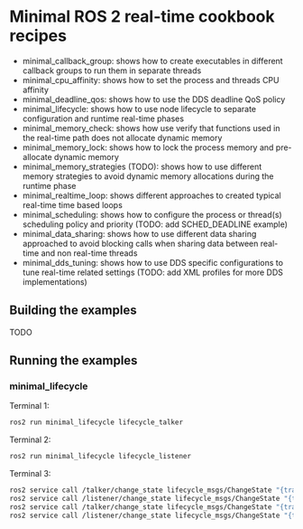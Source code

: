 # Minimal ROS 2 real-time cookbook recipes

* minimal_callback_group: shows how to create executables in different callback groups to run
 them in separate threads
* minimal_cpu_affinity: shows how to set the process and threads CPU affinity
* minimal_deadline_qos: shows how to use the DDS deadline QoS policy
* minimal_lifecycle: shows how to use node lifecycle to separate configuration and runtime
 real-time phases
* minimal_memory_check: shows how use verify that functions used in the real-time path
does not allocate dynamic memory
* minimal_memory_lock: shows how to lock the process memory and pre-allocate dynamic memory
* minimal_memory_strategies (TODO): shows how to use different memory strategies to avoid dynamic memory
 allocations during the runtime phase
* minimal_realtime_loop: shows different approaches to created typical real-time time based loops
* minimal_scheduling: shows how to configure the process or thread(s) scheduling policy and
 priority (TODO: add SCHED_DEADLINE example)
* minimal_data_sharing: shows how to use different data sharing approached to avoid
 blocking calls when sharing data between real-time and non real-time threads 
* minimal_dds_tuning: shows how to use DDS specific configurations to tune real-time
 related settings (TODO: add XML profiles for more DDS implementations)

## Building the examples

TODO

## Running the examples

### minimal_lifecycle

Terminal 1:

```bash
ros2 run minimal_lifecycle lifecycle_talker
```

Terminal 2:

```bash
ros2 run minimal_lifecycle lifecycle_listener
```

Terminal 3:

```bash
ros2 service call /talker/change_state lifecycle_msgs/ChangeState "{transition: {id: 1}}"
ros2 service call /listener/change_state lifecycle_msgs/ChangeState "{transition: {id: 1}}"
ros2 service call /talker/change_state lifecycle_msgs/ChangeState "{transition: {id: 3}}"
ros2 service call /listener/change_state lifecycle_msgs/ChangeState "{transition: {id: 3}}"
```



